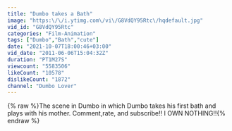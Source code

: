 ```yaml
---
title: "Dumbo takes a Bath"
image: "https:\/\/i.ytimg.com\/vi\/G8VdQY95Rtc\/hqdefault.jpg"
vid_id: "G8VdQY95Rtc"
categories: "Film-Animation"
tags: ["Dumbo","Bath","cute"]
date: "2021-10-07T18:00:46+03:00"
vid_date: "2011-06-06T15:04:32Z"
duration: "PT1M27S"
viewcount: "5583506"
likeCount: "10578"
dislikeCount: "1872"
channel: "Dumbo Lover"
---
```

{% raw %}The scene in Dumbo in which Dumbo takes his first bath and plays with his mother. Comment,rate, and subscribe!! I OWN NOTHING!!{% endraw %}
